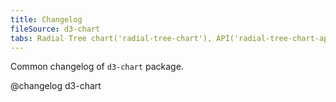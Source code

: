 ```yaml
---
title: Changelog
fileSource: d3-chart
tabs: Radial Tree chart('radial-tree-chart'), API('radial-tree-chart-api'), A11y('radial-tree-chart-a11y'), Examples('radial-tree-chart-d3-examples'), Changelog('d3-chart-changelog')
---
```


Common changelog of `d3-chart` package.

@changelog d3-chart
